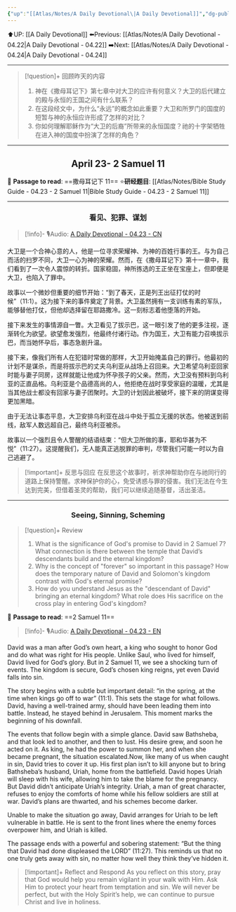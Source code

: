 ```yaml
---
{"up":"[[Atlas/Notes/A Daily Devotional\|A Daily Devotional]]","dg-publish":true,"permalink":"/atlas/notes/a-daily-devotional-04-23/","dgPassFrontmatter":true}
---
```


 ⬆️UP: [[A Daily Devotional]]
⬅️Previous: [[Atlas/Notes/A Daily Devotional - 04.22\|A Daily Devotional - 04.22]]
➡️Next: [[Atlas/Notes/A Daily Devotional - 04.24\|A Daily Devotional - 04.24]]

---

> [!question]+ 回顾昨天的内容
> 1. ⁠神在《撒母耳记下》第七章中对大卫的应许有何意义？大卫的后代建立的殿与永恒的王国之间有什么联系？
> 2. 在这段经文中，为什么“永远”的概念如此重要？大卫和所罗门的国度的短暂与神的永恒应许形成了怎样的对比？
> 3. 你如何理解耶稣作为“大卫的后裔”所带来的永恒国度？祂的十字架牺牲在进入神的国度中扮演了怎样的角色？



---
## <center>April 23-  2 Samuel 11</center>

📖 **Passage to read**: ==撒母耳记下 11==
⭐**研经题目**: [[Atlas/Notes/Bible Study Guide - 04.23 - 2 Samuel 11\|Bible Study Guide - 04.23 - 2 Samuel 11]]

---
### <center>看见、犯罪、谋划</center>

> [!info]- 🎙️Audio: [A Daily Devotional - 04.23 - CN]()

大卫是一个合神心意的人，他是一位寻求荣耀神、为神的百姓行事的王。与为自己而活的扫罗不同，大卫一心为神的荣耀。然而，在《撒母耳记下》第十一章中，我们看到了一次令人震惊的转折。国家稳固，神所拣选的王正坐在宝座上，但即便是大卫，也陷入了罪中。

故事以一个微妙但重要的细节开始：“到了春天，正是列王出征打仗的时候”（11:1）。这为接下来的事件奠定了背景。大卫虽然拥有一支训练有素的军队，能够替他打仗，但他却选择留在耶路撒冷。这一刻标志着他堕落的开始。

接下来发生的事情源自一瞥。大卫看见了拔示巴，这一眼引发了他的更多注视，逐渐转化为欲望。欲望愈发强烈，他最终付诸行动。作为国王，大卫有能力召唤拔示巴，而当她怀孕后，事态急剧升温。

接下来，像我们所有人在犯错时常做的那样，大卫开始掩盖自己的罪行。他最初的计划不是谋杀，而是将拔示巴的丈夫乌利亚从战场上召回来。大卫希望乌利亚回家时能与妻子同房，这样就能让他成为怀孕孩子的父亲。然而，大卫没有预料到乌利亚的正直品格。乌利亚是个品德高尚的人，他拒绝在战时享受家庭的温暖，尤其是当其他战士都没有回家与妻子团聚时。大卫的计划因此被破坏，接下来的阴谋变得更加黑暗。

由于无法让事态平息，大卫安排乌利亚在战斗中处于孤立无援的状态。他被送到前线，敌军人数远超自己，最终乌利亚被杀。

故事以一个强烈且令人警醒的结语结束：“但大卫所做的事，耶和华甚为不悦”（11:27）。这提醒我们，无人能真正逃脱罪的审判，尽管我们可能一时以为自己逃避了。

> [!important]+ 反思与回应
在反思这个故事时，祈求神帮助你在与祂同行的道路上保持警醒。求神保护你的心，免受诱惑与罪的侵害。我们无法在今生达到完美，但借着圣灵的帮助，我们可以继续追随基督，活出圣洁。


---
### <center>Seeing, Sinning, Scheming</center>

> [!question]+ Review
> 1. What is the significance of God's promise to David in 2 Samuel 7? What connection is there between the temple that David’s descendants build and the eternal kingdom?
> 2. Why is the concept of "forever" so important in this passage? How does the temporary nature of David and Solomon's kingdom contrast with God's eternal promise?
> 3. How do you understand Jesus as the "descendant of David" bringing an eternal kingdom? What role does His sacrifice on the cross play in entering God's kingdom?

📖 **Passage to read**: ==2 Samuel 11==

> [!info]- 🎙️Audio: [A Daily Devotional - 04.23 - EN]()  

David was a man after God’s own heart, a king who sought to honor God and do what was right for His people. Unlike Saul, who lived for himself, David lived for God’s glory. But in 2 Samuel 11, we see a shocking turn of events. The kingdom is secure, God’s chosen king reigns, yet even David falls into sin.

The story begins with a subtle but important detail: “in the spring, at the time when kings go off to war” (11:1). This sets the stage for what follows. David, having a well-trained army, should have been leading them into battle. Instead, he stayed behind in Jerusalem. This moment marks the beginning of his downfall.

The events that follow begin with a simple glance. David saw Bathsheba, and that look led to another, and then to lust. His desire grew, and soon he acted on it. As king, he had the power to summon her, and when she became pregnant, the situation escalated.Now, like many of us when caught in sin, David tries to cover it up. His first plan isn’t to kill anyone but to bring Bathsheba’s husband, Uriah, home from the battlefield. David hopes Uriah will sleep with his wife, allowing him to take the blame for the pregnancy. But David didn’t anticipate Uriah’s integrity. Uriah, a man of great character, refuses to enjoy the comforts of home while his fellow soldiers are still at war. David’s plans are thwarted, and his schemes become darker.

Unable to make the situation go away, David arranges for Uriah to be left vulnerable in battle. He is sent to the front lines where the enemy forces overpower him, and Uriah is killed.

The passage ends with a powerful and sobering statement: “But the thing that David had done displeased the LORD” (11:27). This reminds us that no one truly gets away with sin, no matter how well they think they’ve hidden it.

> [!important]+ Reflect and Respond
As you reflect on this story, pray that God would help you remain vigilant in your walk with Him. Ask Him to protect your heart from temptation and sin. We will never be perfect, but with the Holy Spirit’s help, we can continue to pursue Christ and live in holiness.





 


































